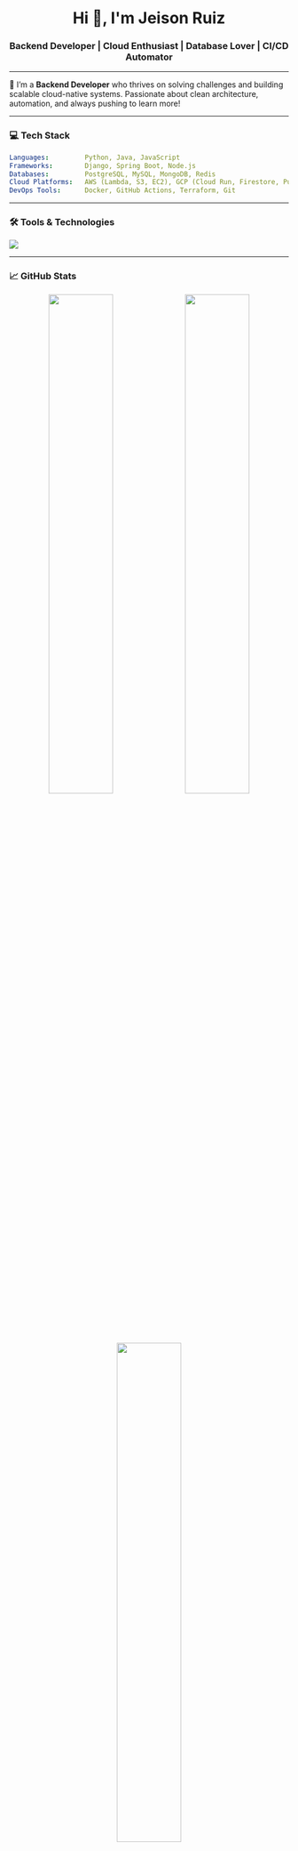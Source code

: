 <!-- Dynamic GitHub Profile README for Jeison Ruiz -->

<h1 align="center">Hi 👋, I'm Jeison Ruiz</h1>
<h3 align="center">Backend Developer | Cloud Enthusiast | Database Lover | CI/CD Automator</h3>

---

🚀 I’m a **Backend Developer** who thrives on solving challenges and building scalable cloud-native systems. Passionate about clean architecture, automation, and always pushing to learn more!

---

### 💻 Tech Stack

```yaml
Languages:         Python, Java, JavaScript
Frameworks:        Django, Spring Boot, Node.js
Databases:         PostgreSQL, MySQL, MongoDB, Redis
Cloud Platforms:   AWS (Lambda, S3, EC2), GCP (Cloud Run, Firestore, Pub/Sub)
DevOps Tools:      Docker, GitHub Actions, Terraform, Git
```
---
### 🛠️ Tools & Technologies
<p align="left"> <img src="https://skillicons.dev/icons?i=python,java,javascript,django,spring,nodejs,postgres,mysql,mongodb,aws,gcp,docker,githubactions,git,vscode" /> </p>

---
### 📈 GitHub Stats
<p align="center"> <img src="https://github-readme-stats.vercel.app/api?username=JeissonRuiz02&show_icons=true&theme=radical&hide_title=false" width="48%"/> <img src="https://github-readme-streak-stats.herokuapp.com/?user=JeissonRuiz02&theme=radical" width="48%"/> </p> <p align="center"> <img src="https://github-readme-stats.vercel.app/api/top-langs/?username=JeissonRuiz02&layout=compact&theme=radical" width="48%"/> </p>

---
### 🔭 I’m currently working on
- Building microservices with Spring Boot + Kafka + MySQL

- Deploying scalable apps on GCP (Cloud Run + Firestore + Pub/Sub)

- CI/CD automation using GitHub Actions + Docker

---

### 🌱 I’m learning
- AWS EventBridge, Step Functions, IAM Policies

- Advanced data modeling & caching with Redis

- System Design & DDD

---

### 📫 Let's Connect
<p align="left"> <a href="https://linkedin.com/in/your-link" target="_blank"> <img src="https://img.shields.io/badge/-LinkedIn-blue?style=for-the-badge&logo=linkedin&logoColor=white"/> </a> <a href="mailto:your.email@example.com"> <img src="https://img.shields.io/badge/-Gmail-D14836?style=for-the-badge&logo=gmail&logoColor=white"/> </a> <a href="https://your-portfolio.com"> <img src="https://img.shields.io/badge/-Portfolio-000000?style=for-the-badge&logo=github&logoColor=white"/> </a> </p>

---

### 🔥 Fun Facts
🧠 I love mixing backend logic with scalable infrastructure

🧩 I’m a big fan of system design puzzles and cloud automation

🗺️ I believe soft skills make the difference in tech teams

---


---

## ✅ What Makes This *Dynamic*?

- **Live Stats** from your GitHub activity
- **Dynamic Skill Icons** using [https://skillicons.dev](https://skillicons.dev)
- **Automatic language usage**, contributions and streaks


